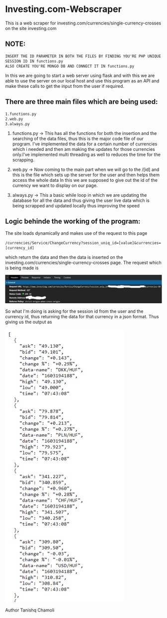 # Investing.com-Webscraper
This is a web scraper for investing.com/currencies/single-currency-crosses on the site investing.com

## NOTE:
    INSERT THE ID PARAMETER IN BOTH THE FILES BY FINDING YOU'RE PHP UNIQUE SESSION ID IN functions.py
    ALSO CREATE YOU'RE MONGO DB AND CONNECT IT IN functions.py

In this we are going to start a web server using flask and with this we are able to use the server on our local host and use this program as an API and make these calls to get the input from the user if required.

## There are three main files which are being used:
    1.functions.py
    2.web.py
    3.always.py

1. functions.py -> This has all the functions for both the insertion and the searching of the data files, thus this is the major code file of our program. I've implemented the data for a certain number of currencies which i needed and then am making the updates for those currencies only.I've implemented multi threading as well to reduces the time for the scrapping.


2. web.py -> Now coming to the main part when we will go to the /[id] and this is the file which sets up the server for the user and then helps them access the whole data
In this we are supposed to give out the id of the currency we want to display on our page.

3. always.py -> This a basic while loop in which we are updating the database for all the data and thus giving the user live data which is being scrapped and updated locally thus improving the speed

## Logic behinde the working of the program:
The site loads dynamically and makes use of the request to this page 

    /currencies/Service/ChangeCurrency?session_uniq_id=[value]&currencies=[currency_id]

which return the data and then the data is inserted on the investing.com/currencies/single-currency-crosses page.
The request which is being made is

![alt text](https://github.com/TanishqChamoli/Investing.com-Webscraper/blob/main/Images/Request.jpg)

So what I'm doing is asking for the session id from the user and the currency id, thus returning the data for that currency in a json format.
Thus giving us the output as

![alt text](https://github.com/TanishqChamoli/Investing.com-Webscraper/blob/main/Images/Output.png)


Author Tanishq Chamoli
